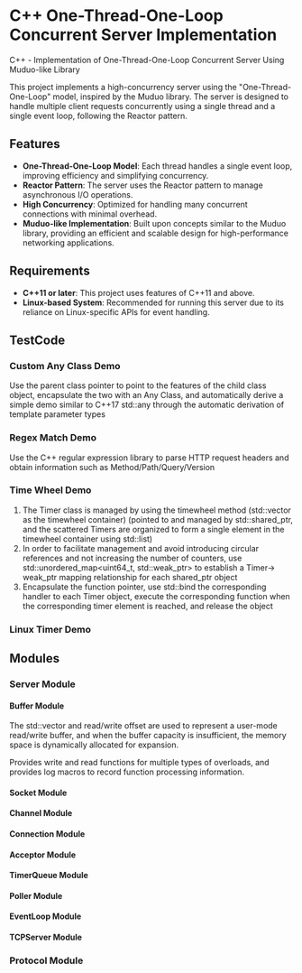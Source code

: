# C++ One-Thread-One-Loop Concurrent Server Implementation
C++ - Implementation of One-Thread-One-Loop Concurrent Server Using Muduo-like Library


This project implements a high-concurrency server using the "One-Thread-One-Loop" model, inspired by the Muduo library. The server is designed to handle multiple client requests concurrently using a single thread and a single event loop, following the Reactor pattern.

## Features
- **One-Thread-One-Loop Model**: Each thread handles a single event loop, improving efficiency and simplifying concurrency.
- **Reactor Pattern**: The server uses the Reactor pattern to manage asynchronous I/O operations.
- **High Concurrency**: Optimized for handling many concurrent connections with minimal overhead.
- **Muduo-like Implementation**: Built upon concepts similar to the Muduo library, providing an efficient and scalable design for high-performance networking applications.

## Requirements
- **C++11 or later**: This project uses features of C++11 and above.
- **Linux-based System**: Recommended for running this server due to its reliance on Linux-specific APIs for event handling.

## TestCode

### Custom Any Class Demo

Use the parent class pointer to point to the features of the child class object, encapsulate the two with an Any Class, and automatically derive a simple demo similar to C++17 std::any through the automatic derivation of template parameter types

### Regex Match Demo

Use the C++ regular expression library to parse HTTP request headers and obtain information such as Method/Path/Query/Version

### Time Wheel Demo

1. The Timer class is managed by using the timewheel method (std::vector as the timewheel container) (pointed to and managed by std::shared_ptr<Timer>, and the scattered Timers are organized to form a single element in the timewheel container using std::list)
2. In order to facilitate management and avoid introducing circular references and not increasing the number of counters, use std::unordered_map<uint64_t, std::weak_ptr> to establish a Timer-> weak_ptr mapping relationship for each shared_ptr object
3. Encapsulate the function pointer, use std::bind the corresponding handler to each Timer object, execute the corresponding function when the corresponding timer element is reached, and release the object

### Linux Timer Demo

## Modules

### Server Module

#### Buffer Module

The std::vector <char> and read/write offset are used to represent a user-mode read/write buffer, and when the buffer capacity is insufficient, the memory space is dynamically allocated for expansion.

Provides write and read functions for multiple types of overloads, and provides log macros to record function processing information.

#### Socket Module

#### Channel Module

#### Connection Module

#### Acceptor Module

#### TimerQueue Module

#### Poller Module

#### EventLoop Module

#### TCPServer Module

### Protocol Module







